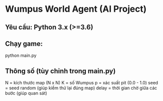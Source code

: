 # Wumpus World Agent (AI Project)
## Yêu cầu: Python 3.x (>=3.6)
## Chạy game:
python main.py

## Thông số (tùy chỉnh trong main.py)
N = kích thước map (N x N)
K = số Wumpus
p = xác suất pit (0.0 - 1.0)
seed = seed random (giúp kiểm thử lại đúng map)
delay = thời gian chờ giữa các bước (giúp quan sát)

